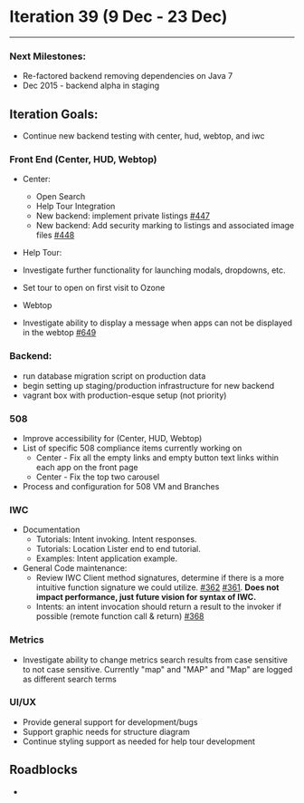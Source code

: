 # Iteration 39 (9 Dec - 23 Dec)

*** 
### Next Milestones:
* Re-factored backend removing dependencies on Java 7
* Dec 2015 - backend alpha in staging  

## Iteration Goals:
* Continue new backend testing with center, hud, webtop, and iwc

### Front End (Center, HUD, Webtop)

* Center:
  * Open Search
  * Help Tour Integration
  * New backend: implement private listings [#447](https://github.com/ozone-development/ozp-center/issues/447)
  * New backend: Add security marking to listings and associated image files [#448](https://github.com/ozone-development/ozp-center/issues/448)


* Help Tour:
 * Investigate further functionality for launching modals, dropdowns, etc. 
 * Set tour to open on first visit to Ozone

* Webtop
 * Investigate ability to display a message when apps can not be displayed in the webtop  [#649](https://github.com/ozone-development/ozp-webtop/issues/649)

### Backend:
* run database migration script on production data
* begin setting up staging/production infrastructure for new backend
* vagrant box with production-esque setup (not priority)

### 508 
* Improve accessibility for (Center, HUD, Webtop)
* List of specific 508 compliance items currently working on
   * Center - Fix all the empty links and empty button text links within each app on the front page
   * Center - Fix the top two carousel 
* Process and configuration for 508 VM and Branches 

### IWC
* Documentation
    * Tutorials: Intent invoking. Intent responses.
    * Tutorials: Location Lister end to end tutorial.
    * Examples: Intent application example.
* General Code maintenance:
    * Review IWC Client method signatures, determine if there is a more intuitive function signature we could utilize. [#362](https://github.com/ozone-development/ozp-iwc/issues/362) [#361](https://github.com/ozone-development/ozp-iwc/issues/361). **Does not impact performance, just future vision for syntax of IWC.**
    * Intents: an intent invocation should return a result to the invoker if possible (remote function call & return) [#368](https://github.com/ozone-development/ozp-iwc/issues/368)

### Metrics
* Investigate ability to change metrics search results from case sensitive to not case sensitive. Currently "map" and "MAP" and "Map" are logged as different search terms

### UI/UX
* Provide general support for development/bugs
* Support graphic needs for structure diagram
* Continue styling support as needed for help tour development


## Roadblocks
* 